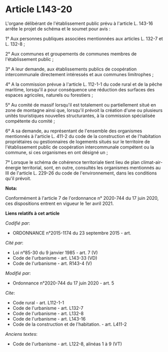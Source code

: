 # Article L143-20

L'organe délibérant de l'établissement public prévu à l'article L. 143-16 arrête le projet de schéma et le soumet pour avis :

1° Aux personnes publiques associées mentionnées aux articles L. 132-7 et L. 132-8 ;

2° Aux communes et groupements de communes membres de l'établissement public ;

3° A leur demande, aux établissements publics de coopération intercommunale directement intéressés et aux communes
limitrophes ;

4° A la commission prévue à l'article L. 112-1-1 du code rural et de la pêche maritime, lorsqu'il a pour conséquence une
réduction des surfaces des espaces agricoles, naturels ou forestiers ;

5° Au comité de massif lorsqu'il est totalement ou partiellement situé en zone de montagne ainsi que, lorsqu'il prévoit la
création d'une ou plusieurs unités touristiques nouvelles structurantes, à la commission spécialisée compétente du comité ;

6° A sa demande, au représentant de l'ensemble des organismes mentionnés à l'article L. 411-2 du code de la construction et
de l'habitation propriétaires ou gestionnaires de logements situés sur le territoire de l'établissement public de coopération
intercommunale compétent ou la commune, si ces organismes en ont désigné un ;

7° Lorsque le schéma de cohérence territoriale tient lieu de plan climat-air-énergie territorial, sont, en outre, consultés
les organismes mentionnés au III de l'article L. 229-26 du code de l'environnement, dans les conditions qu'il prévoit.

**Nota:**

Conformément à l'article 7 de l'ordonnance n° 2020-744 du 17 juin 2020, ces dispositions entrent en vigueur le 1er avril
2021.

**Liens relatifs à cet article**

_Codifié par_:

  - ORDONNANCE n°2015-1174 du 23 septembre 2015 - art.

_Cité par_:

  - Loi n°85-30 du 9 janvier 1985 - art. 7 (V)
  - Code de l'urbanisme - art. L143-33 (VD)
  - Code de l'urbanisme - art. R143-4 (V)

_Modifié par_:

  - Ordonnance n°2020-744 du 17 juin 2020 - art. 5

_Cite_:

  - Code rural - art. L112-1-1
  - Code de l'urbanisme - art. L132-7
  - Code de l'urbanisme - art. L132-8
  - Code de l'urbanisme - art. L143-16
  - Code de la construction et de l'habitation. - art. L411-2

_Anciens textes_:

  - Code de l'urbanisme - art. L122-8, alinéas 1 à 9 (VT)
